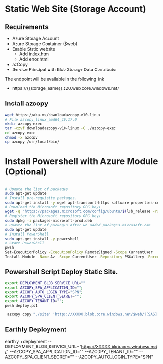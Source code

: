 # Static Web Site (Storage Account)

## Requirements

* Azure Storage Account
* Azure Storage Container ($web)
* Enable Static website 
  * Add index.html
  * Add error.html
* azCopy
* Service Principal with Blob Storage Data Contributor

The endpoint will be available in the following link

* https://{{storage_name}}.z20.web.core.windows.net/

## Install azcopy

```bash
wget https://aka.ms/downloadazcopy-v10-linux
# File azcopy_linux_amd64_10.17.0
mkdir azcopy-exec
tar -xzvf downloadazcopy-v10-linux -C ./azcopy-exec
cd azcopy-exec
chmod -x azcopy
cp azcopy /usr/local/bin/
```

# Install Powershell with Azure Module (Optional)

```bash

# Update the list of packages
sudo apt-get update
# Install pre-requisite packages.
sudo apt-get install -y wget apt-transport-https software-properties-common
# Download the Microsoft repository GPG keys
wget -q "https://packages.microsoft.com/config/ubuntu/$(lsb_release -rs)/packages-microsoft-prod.deb"
# Register the Microsoft repository GPG keys
sudo dpkg -i packages-microsoft-prod.deb
# Update the list of packages after we added packages.microsoft.com
sudo apt-get update
# Install PowerShell
sudo apt-get install -y powershell
# Start PowerShell
pwsh
Set-ExecutionPolicy -ExecutionPolicy RemoteSigned -Scope CurrentUser
Install-Module -Name Az -Scope CurrentUser -Repository PSGallery -Force
```

## Powershell Script Deploy Static Site.

```bash
export DEPLOYMENT_BLOB_SERVICE_URL=""
export AZCOPY_SPA_APPLICATION_ID="";
export AZCOPY_AUTO_LOGIN_TYPE="SPN";
export AZCOPY_SPA_CLIENT_SECRET="";
export AZCOPY_TENANT_ID="";
pwsh deploy.ps1
```

```bash
 azcopy copy "./site" 'https://XXXXX.blob.core.windows.net/$web/?[SAS]' --recursive=true --as-subdir=false
```

## Earthly Deployment
earthly +deployment --DEPLOYMENT_BLOB_SERVICE_URL="https://XXXXX.blob.core.windows.net/" --AZCOPY_SPA_APPLICATION_ID="" --AZCOPY_TENANT_ID="" --AZCOPY_SPA_CLIENT_SECRET="" --AZCOPY_AUTO_LOGIN_TYPE="SPN"

